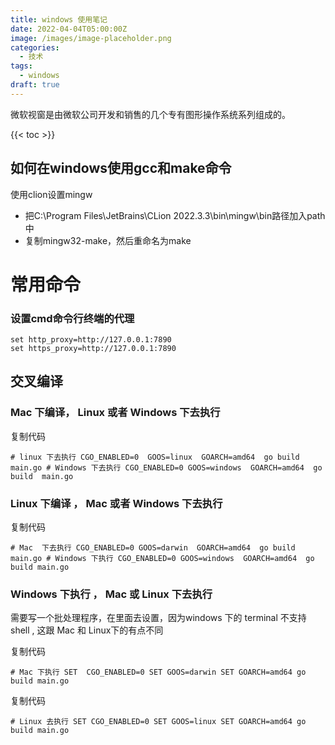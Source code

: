```yaml
---
title: windows 使用笔记
date: 2022-04-04T05:00:00Z
image: /images/image-placeholder.png
categories:
  - 技术
tags:
  - windows
draft: true
---
```

微软视窗是由微软公司开发和销售的几个专有图形操作系统系列组成的。

<!--more-->

{{< toc >}}
## 如何在windows使用gcc和make命令

使用clion设置mingw

- 把C:\Program Files\JetBrains\CLion 2022.3.3\bin\mingw\bin路径加入path中
- 复制mingw32-make，然后重命名为make

# 常用命令

### 设置cmd命令行终端的代理


```
set http_proxy=http://127.0.0.1:7890
set https_proxy=http://127.0.0.1:7890
```



## 交叉编译

### Mac 下编译， Linux 或者 Windows 下去执行

复制代码

`# linux 下去执行 CGO_ENABLED=0  GOOS=linux  GOARCH=amd64  go build main.go # Windows 下去执行 CGO_ENABLED=0 GOOS=windows  GOARCH=amd64  go  build  main.go`

### Linux 下编译 ， Mac 或者 Windows 下去执行

复制代码

`# Mac  下去执行 CGO_ENABLED=0 GOOS=darwin  GOARCH=amd64  go build main.go # Windows 下执行 CGO_ENABLED=0 GOOS=windows  GOARCH=amd64  go build main.go`

### Windows 下执行 ， Mac 或 Linux 下去执行

需要写一个批处理程序，在里面去设置，因为windows 下的 terminal 不支持shell , 这跟 Mac 和 Linux下的有点不同

复制代码

`# Mac 下执行 SET  CGO_ENABLED=0 SET GOOS=darwin SET GOARCH=amd64 go build main.go`

复制代码

`# Linux 去执行 SET CGO_ENABLED=0 SET GOOS=linux SET GOARCH=amd64 go build main.go`
